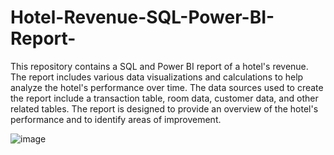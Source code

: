 # Hotel-Revenue-SQL-Power-BI-Report-
This repository contains a SQL and Power BI report of a hotel's revenue. 
The report includes various data visualizations and calculations to help analyze the hotel's performance over time. The data sources used to create the report include a transaction table, room data, customer data, and other related tables. The report is designed to provide an overview of the hotel's performance and to identify areas of improvement.


![image](https://user-images.githubusercontent.com/100975167/227755157-ddb0a181-e936-41a2-8210-acd101d9ab42.png)

